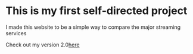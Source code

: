 <h1>This is my first self-directed project</h1>
<p>I made this website to be a simple way to compare the major streaming services</p>
<p>Check out my version 2.0<a href="https://github.com/timdavidharris/streaming-services_2.0">here</a></p>
